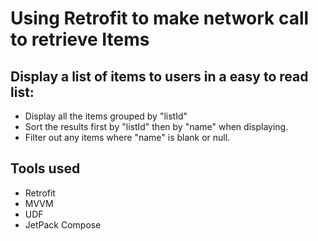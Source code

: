 # Using Retrofit to make network call to retrieve Items
Display a list of items to users in a easy to read list:
----------------------------------------------------------
* Display all the items grouped by "listId"
* Sort the results first by "listId" then by "name" when displaying.
* Filter out any items where "name" is blank or null.


Tools used
--------------
* Retrofit
* MVVM
* UDF
* JetPack Compose
